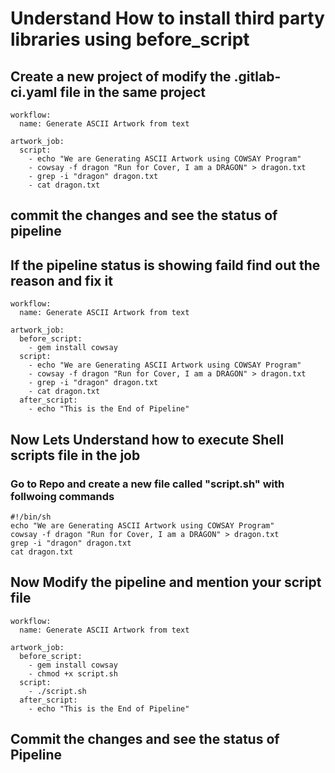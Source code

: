 # Understand How to install third party libraries using before_script

## Create a new project of modify the .gitlab-ci.yaml file in the same project

```
workflow: 
  name: Generate ASCII Artwork from text

artwork_job:
  script:
    - echo "We are Generating ASCII Artwork using COWSAY Program"
    - cowsay -f dragon "Run for Cover, I am a DRAGON" > dragon.txt
    - grep -i "dragon" dragon.txt
    - cat dragon.txt
```

## commit the changes and see the status of pipeline

## If the pipeline status is showing faild find out the reason and fix it

```
workflow: 
  name: Generate ASCII Artwork from text

artwork_job:
  before_script:
    - gem install cowsay
  script:
    - echo "We are Generating ASCII Artwork using COWSAY Program"
    - cowsay -f dragon "Run for Cover, I am a DRAGON" > dragon.txt
    - grep -i "dragon" dragon.txt
    - cat dragon.txt
  after_script:
    - echo "This is the End of Pipeline"
```

## Now Lets Understand how to execute Shell scripts file in the job

### Go to Repo and create a new file called "script.sh" with follwoing commands

```
#!/bin/sh
echo "We are Generating ASCII Artwork using COWSAY Program"
cowsay -f dragon "Run for Cover, I am a DRAGON" > dragon.txt
grep -i "dragon" dragon.txt
cat dragon.txt
```

## Now Modify the pipeline and mention your script file

```
workflow: 
  name: Generate ASCII Artwork from text

artwork_job:
  before_script:
    - gem install cowsay
    - chmod +x script.sh
  script:
    - ./script.sh
  after_script:
    - echo "This is the End of Pipeline"
```

## Commit the changes and see the status of Pipeline





